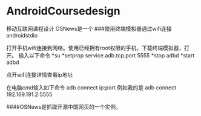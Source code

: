 ﻿# AndroidCoursedesign
移动互联网课程设计
OSNews是一个
###使用终端模拟器通过wifi连接androidstdio

打开手机wifi连接到网络。使用已经拥有root权限的手机，下载终端模拟器，打开。
输入以下命令
*su
*setprop service.adb.tcp.port 5555
*stop adbd
*start adbd

点开wifi连接详情查看ip地址

在电脑cmd输入如下命令
adb connect ip:port
例如我的是 adb connect 192.169.191.2:5555

####OSNews是抓取开源中国网页的一个实例。